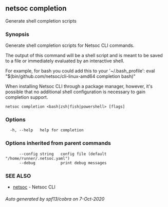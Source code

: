 ## netsoc completion

Generate shell completion scripts

### Synopsis

Generate shell completion scripts for Netsoc CLI commands.

The output of this command will be a shell script and is meant to be saved to a
file or immediately evaluated by an interactive shell.

For example, for bash you could add this to your '~/.bash_profile':
	eval "$(bin/github.com/netsoc/cli-linux-amd64 completion bash)"

When installing Netsoc CLI through a package manager, however, it's possible that
no additional shell configuration is necessary to gain completion support.


```
netsoc completion <bash|zsh|fish|powershell> [flags]
```

### Options

```
  -h, --help   help for completion
```

### Options inherited from parent commands

```
      --config string   config file (default "/home/runner/.netsoc.yaml")
      --debug           print debug messages
```

### SEE ALSO

* [netsoc](netsoc.md)	 - Netsoc CLI

###### Auto generated by spf13/cobra on 7-Oct-2020
